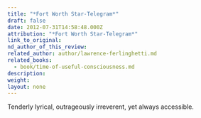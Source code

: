 ```yaml
---
title: "*Fort Worth Star-Telegram*"
draft: false
date: 2012-07-31T14:58:48.000Z
attribution: "*Fort Worth Star-Telegram*"
link_to_original:
nd_author_of_this_review:
related_author: author/lawrence-ferlinghetti.md
related_books:
  - book/time-of-useful-consciousness.md
description:
weight:
layout: none
---
```

Tenderly lyrical, outrageously irreverent, yet always accessible.

